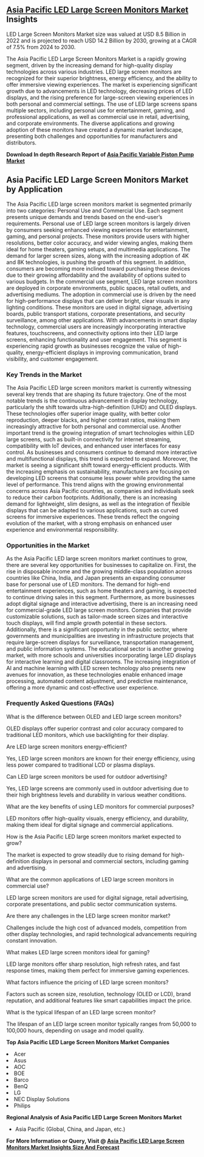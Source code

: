 <h2><a href="https://www.verifiedmarketreports.com/download-sample/?rid=456228&amp;utm_source=Github-Feb&amp;utm_medium=219" target="_blank">Asia Pacific LED Large Screen Monitors Market</a> Insights</h2><p>LED Large Screen Monitors Market size was valued at USD 8.5 Billion in 2022 and is projected to reach USD 14.2 Billion by 2030, growing at a CAGR of 7.5% from 2024 to 2030.</p><p><p>The Asia Pacific LED Large Screen Monitors Market is a rapidly growing segment, driven by the increasing demand for high-quality display technologies across various industries. LED large screen monitors are recognized for their superior brightness, energy efficiency, and the ability to offer immersive viewing experiences. The market is experiencing significant growth due to advancements in LED technology, decreasing prices of LED displays, and the rising preference for large-screen viewing experiences in both personal and commercial settings. The use of LED large screens spans multiple sectors, including personal use for entertainment, gaming, and professional applications, as well as commercial use in retail, advertising, and corporate environments. The diverse applications and growing adoption of these monitors have created a dynamic market landscape, presenting both challenges and opportunities for manufacturers and distributors. <p><strong>Download In depth Research Report of <a href="https://www.verifiedmarketreports.com/download-sample/?rid=236118&amp;utm_source=Pulse-Dec&amp;utm_medium=219" target="_blank">Asia Pacific Variable Piston Pump Market</a></strong></p></p> <h2>Asia Pacific LED Large Screen Monitors Market by Application</h2> <p>The Asia Pacific LED large screen monitors market is segmented primarily into two categories: Personal Use and Commercial Use. Each segment presents unique demands and trends based on the end-user’s requirements. Personal use of LED large screen monitors is largely driven by consumers seeking enhanced viewing experiences for entertainment, gaming, and personal projects. These monitors provide users with higher resolutions, better color accuracy, and wider viewing angles, making them ideal for home theaters, gaming setups, and multimedia applications. The demand for larger screen sizes, along with the increasing adoption of 4K and 8K technologies, is pushing the growth of this segment. In addition, consumers are becoming more inclined toward purchasing these devices due to their growing affordability and the availability of options suited to various budgets. In the commercial use segment, LED large screen monitors are deployed in corporate environments, public spaces, retail outlets, and advertising mediums. The adoption in commercial use is driven by the need for high-performance displays that can deliver bright, clear visuals in any lighting conditions. These monitors are used in digital signage, advertising boards, public transport stations, corporate presentations, and security surveillance, among other applications. With advancements in smart display technology, commercial users are increasingly incorporating interactive features, touchscreens, and connectivity options into their LED large screens, enhancing functionality and user engagement. This segment is experiencing rapid growth as businesses recognize the value of high-quality, energy-efficient displays in improving communication, brand visibility, and customer engagement. <h3>Key Trends in the Market</h3> <p>The Asia Pacific LED large screen monitors market is currently witnessing several key trends that are shaping its future trajectory. One of the most notable trends is the continuous advancement in display technology, particularly the shift towards ultra-high-definition (UHD) and OLED displays. These technologies offer superior image quality, with better color reproduction, deeper blacks, and higher contrast ratios, making them increasingly attractive for both personal and commercial use. Another important trend is the growing integration of smart technologies within LED large screens, such as built-in connectivity for internet streaming, compatibility with IoT devices, and enhanced user interfaces for easy control. As businesses and consumers continue to demand more interactive and multifunctional displays, this trend is expected to expand. Moreover, the market is seeing a significant shift toward energy-efficient products. With the increasing emphasis on sustainability, manufacturers are focusing on developing LED screens that consume less power while providing the same level of performance. This trend aligns with the growing environmental concerns across Asia Pacific countries, as companies and individuals seek to reduce their carbon footprints. Additionally, there is an increasing demand for lightweight, slim designs, as well as the integration of flexible displays that can be adapted to various applications, such as curved screens for immersive experiences. These trends reflect the ongoing evolution of the market, with a strong emphasis on enhanced user experience and environmental responsibility.</p> <h3>Opportunities in the Market</h3> <p>As the Asia Pacific LED large screen monitors market continues to grow, there are several key opportunities for businesses to capitalize on. First, the rise in disposable income and the growing middle-class population across countries like China, India, and Japan presents an expanding consumer base for personal use of LED monitors. The demand for high-end entertainment experiences, such as home theaters and gaming, is expected to continue driving sales in this segment. Furthermore, as more businesses adopt digital signage and interactive advertising, there is an increasing need for commercial-grade LED large screen monitors. Companies that provide customizable solutions, such as tailor-made screen sizes and interactive touch displays, will find ample growth potential in these sectors. Additionally, there is a significant opportunity in the public sector, where governments and municipalities are investing in infrastructure projects that require large-screen displays for surveillance, transportation management, and public information systems. The educational sector is another growing market, with more schools and universities incorporating large LED displays for interactive learning and digital classrooms. The increasing integration of AI and machine learning with LED screen technology also presents new avenues for innovation, as these technologies enable enhanced image processing, automated content adjustment, and predictive maintenance, offering a more dynamic and cost-effective user experience.</p> <h3>Frequently Asked Questions (FAQs)</h3> <p>What is the difference between OLED and LED large screen monitors?</p> <p>OLED displays offer superior contrast and color accuracy compared to traditional LED monitors, which use backlighting for their display.</p> <p>Are LED large screen monitors energy-efficient?</p> <p>Yes, LED large screen monitors are known for their energy efficiency, using less power compared to traditional LCD or plasma displays.</p> <p>Can LED large screen monitors be used for outdoor advertising?</p> <p>Yes, LED large screens are commonly used in outdoor advertising due to their high brightness levels and durability in various weather conditions.</p> <p>What are the key benefits of using LED monitors for commercial purposes?</p> <p>LED monitors offer high-quality visuals, energy efficiency, and durability, making them ideal for digital signage and commercial applications.</p> <p>How is the Asia Pacific LED large screen monitors market expected to grow?</p> <p>The market is expected to grow steadily due to rising demand for high-definition displays in personal and commercial sectors, including gaming and advertising.</p> <p>What are the common applications of LED large screen monitors in commercial use?</p> <p>LED large screen monitors are used for digital signage, retail advertising, corporate presentations, and public sector communication systems.</p> <p>Are there any challenges in the LED large screen monitor market?</p> <p>Challenges include the high cost of advanced models, competition from other display technologies, and rapid technological advancements requiring constant innovation.</p> <p>What makes LED large screen monitors ideal for gaming?</p> <p>LED large monitors offer sharp resolution, high refresh rates, and fast response times, making them perfect for immersive gaming experiences.</p> <p>What factors influence the pricing of LED large screen monitors?</p> <p>Factors such as screen size, resolution, technology (OLED or LCD), brand reputation, and additional features like smart capabilities impact the price.</p> <p>What is the typical lifespan of an LED large screen monitor?</p> <p>The lifespan of an LED large screen monitor typically ranges from 50,000 to 100,000 hours, depending on usage and model quality.</p></p><p><strong>Top Asia Pacific LED Large Screen Monitors Market Companies</strong></p><div data-test-id=""><p><li>Acer</li><li> Asus</li><li> AOC</li><li> BOE</li><li> Barco</li><li> BenQ</li><li> LG</li><li> NEC Display Solutions</li><li> Philips</li></p><div><strong>Regional Analysis of&nbsp;Asia Pacific LED Large Screen Monitors Market</strong></div><ul><li dir="ltr"><p dir="ltr">Asia Pacific (Global, China, and Japan, etc.)</p></li></ul><p><strong>For More Information or Query, Visit @&nbsp;</strong><strong><a href="https://www.verifiedmarketreports.com/product/led-large-screen-monitors-market/?utm_source=Github-Feb&amp;utm_medium=219" target="_blank">Asia Pacific LED Large Screen Monitors Market Insights Size And Forecast</a></strong></p></div><h2>&nbsp;</h2><div data-test-id="">&nbsp;</div>
